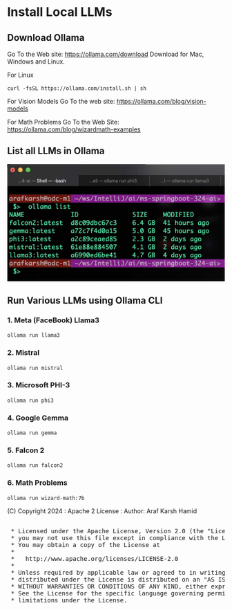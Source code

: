 # Install Local LLMs


## Download Ollama

Go To the Web site: https://ollama.com/download
Download for Mac, Windows and Linux.

For Linux
```
curl -fsSL https://ollama.com/install.sh | sh
```

For Vision Models
Go To the web site: https://ollama.com/blog/vision-models

For Math Problems
Go To the Web Site: https://ollama.com/blog/wizardmath-examples

## List all LLMs in Ollama

![Ai-LLMS-0](https://raw.githubusercontent.com/arafkarsh/ms-springboot-324-ai/main/diagrams/ai/Ai-Ollama-llms.jpg)

## Run Various LLMs using Ollama CLI

### 1. Meta (FaceBook) Llama3
```
ollama run llama3
```

### 2. Mistral

```
ollama run mistral
```

### 3. Microsoft PHI-3
```
ollama run phi3
```

### 4. Google Gemma
```
ollama run gemma
```

### 5. Falcon 2
```
ollama run falcon2
```

### 6. Math Problems
```
ollama run wizard-math:7b
```

(C) Copyright 2024 : Apache 2 License : Author: Araf Karsh Hamid

<pre> 
 * Licensed under the Apache License, Version 2.0 (the "License"); 
 * you may not use this file except in compliance with the License.
 * You may obtain a copy of the License at
 *
 *   http://www.apache.org/licenses/LICENSE-2.0  
 *
 * Unless required by applicable law or agreed to in writing, software
 * distributed under the License is distributed on an "AS IS" BASIS, 
 * WITHOUT WARRANTIES OR CONDITIONS OF ANY KIND, either express or implied.
 * See the License for the specific language governing permissions and
 * limitations under the License. 
</pre>
